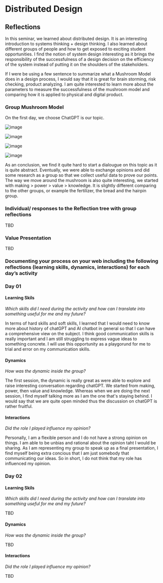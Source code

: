 # Distributed Design

## Reflections

In this seminar, we learned about distributed design. It is an interesting introduction to systems thinking + design thinking. I also learned about different groups of people and how to get exposed to exciting student opportunities. I find the notion of system design interesting as it brings the responsibility of the successfulness of a design decision on the efficiency of the system instead of putting it on the shoulders of the stakeholders.

If I were be using a few sentence to summarize what a Mushroom Model does in a design process, I would say that it is great for brain storming, risk checking, product analyzing. I am quite interested to learn more about the parameters to measure the successfulness of the mushroom model and comparing how it is applied to physical and digital product.

### Group Mushroom Model 

On the first day, we choose ChatGPT is our topic.

![image](../images/term03/01_distributeddesign/day01/WhatsApp%20Image%202023-04-12%20at%206.32.49%20PM%20(1).jpeg)

![image](../images/term03/01_distributeddesign/day01/WhatsApp%20Image%202023-04-12%20at%206.32.49%20PM.jpeg)

![image](../images/term03/01_distributeddesign/day01/WhatsApp%20Image%202023-04-12%20at%206.32.50%20PM.jpeg)

![image](../images/term03/01_distributeddesign/day01/WhatsApp%20Image%202023-04-12%20at%206.32.51%20PM.jpeg)

As an conclusion, we find it quite hard to start a dialougue on this topic as it is quite abstract. Eventually, we were able to exchange opinions and did some research as a group so that we collect useful data to prove our points. The way we move around the mushroom is also quite interesting, we started with making > power > value > knowledge. It is slightly different comparing to the other groups, or example the fertilizer, the bread and the hairpin group.

### Individual/ responses to the Reflection tree with group reflections

TBD

### Value Presentation

TBD

### Documenting your process on your web including the following reflections (learning skills, dynamics, interactions) for each day’s activity

### Day 01

#### Learning Skils
*Which skills did I need during the activity and how can I translate into something useful for me and my future?*

In terms of hard skills and soft skills, I learned that I would need to know more about history of chatGPT and AI chatbot in general so that I can have a comprehensive view on the subject. I think good communication skills is really important and I am still struggling to express vague ideas to something concrete. I will use this opportunity as a playgorund for me to trial and error on my communication skills.

#### Dynamics
*How was the dynamic inside the group?*

The first session, the dynamic is really great as were able to explore and raise interesting conversation regarding chatGPT. We started from making, power, then value and knowledge. Whereas when we are doing the next session, I find myself talking more as I am the one that's staying behind. I would say that we are quite open minded thus the discussion on chatGPT is rather fruitful.

#### Interactions
*Did the role I played influence my opinion?*

Personally, I am a flexible person and I do not have a strong opinion on things. I am able to be unbias and rational about the opinion taht I would be sharing. As I am representing my group to speak up as a final presentation, I find myself being extra concious that I am just somebody that communicating our ideas. So in short, I do not think that my role has influenced my opinion.

### Day 02

#### Learning Skils
*Which skills did I need during the activity and how can I translate into something useful for me and my future?*

TBD

#### Dynamics
*How was the dynamic inside the group?*

TBD

#### Interactions
*Did the role I played influence my opinion?*

TBD




